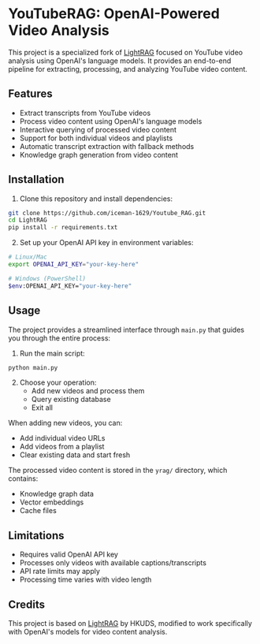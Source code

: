 # YouTubeRAG: OpenAI-Powered Video Analysis

This project is a specialized fork of [LightRAG](https://github.com/HKUDS/LightRAG) focused on YouTube video analysis using OpenAI's language models. It provides an end-to-end pipeline for extracting, processing, and analyzing YouTube video content.

## Features

- Extract transcripts from YouTube videos
- Process video content using OpenAI's language models
- Interactive querying of processed video content
- Support for both individual videos and playlists
- Automatic transcript extraction with fallback methods
- Knowledge graph generation from video content

## Installation

1. Clone this repository and install dependencies:
```bash
git clone https://github.com/iceman-1629/Youtube_RAG.git
cd LightRAG
pip install -r requirements.txt
```

2. Set up your OpenAI API key in environment variables:
```bash
# Linux/Mac
export OPENAI_API_KEY="your-key-here"

# Windows (PowerShell)
$env:OPENAI_API_KEY="your-key-here"
```

## Usage

The project provides a streamlined interface through `main.py` that guides you through the entire process:

1. Run the main script:
```bash
python main.py
```

2. Choose your operation:
   - Add new videos and process them
   - Query existing database
   - Exit all

When adding new videos, you can:
- Add individual video URLs
- Add videos from a playlist
- Clear existing data and start fresh

The processed video content is stored in the `yrag/` directory, which contains:
- Knowledge graph data
- Vector embeddings
- Cache files

## Limitations

- Requires valid OpenAI API key
- Processes only videos with available captions/transcripts
- API rate limits may apply
- Processing time varies with video length

## Credits

This project is based on [LightRAG](https://github.com/HKUDS/LightRAG) by HKUDS, modified to work specifically with OpenAI's models for video content analysis.
